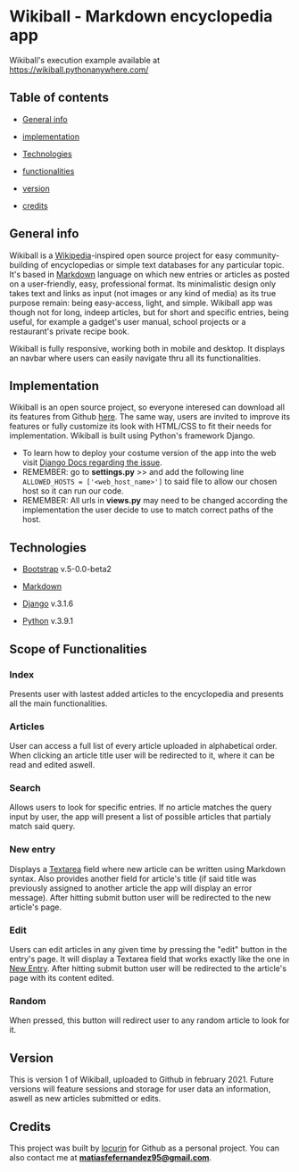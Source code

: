 # Wikiball - Markdown encyclopedia app

Wikiball's execution example available at https://wikiball.pythonanywhere.com/

## Table of contents

* [General info](#general-info)

* [implementation](#implementation)

* [Technologies](#technologies)

* [functionalities](#functionalities)

* [version](#version)

* [credits](#credits)


## General info

Wikiball is a [Wikipedia](https://es.wikipedia.org/)-inspired open source project for easy community-building of encyclopedias or simple text databases for any particular topic. It's based in [Markdown](https://es.wikipedia.org/wiki/Markdown) language on which new entries or articles as posted on a user-friendly, easy, professional format. Its minimalistic design only takes text and links as input (not images or any kind of media) as its true purpose remain: being easy-access, light, and simple. Wikiball app was though not for long, indeep articles, but for short and specific entries, being useful, for example a gadget's user manual, school projects or a restaurant's private recipe book.

Wikiball is fully responsive, working both in mobile and desktop. It displays an navbar where users can easily navigate thru all its functionalities.



## Implementation 

Wikiball is an open source project, so everyone interesed can download all its features from Github [here](https://github.com/locurin/Wikiball). The same way, users are invited to improve its features or fully customize its look with HTML/CSS to fit their needs for implementation. Wikiball is built using Python's framework Django. 

* To learn how to deploy your costume version of the app into the web visit [Django Docs regarding the issue](https://docs.djangoproject.com/en/3.1/howto/deployment/).
* REMEMBER: go to **settings.py** >> and add the following line ```ALLOWED_HOSTS = ['<web_host_name>']``` to said file to allow our chosen host so it can run our code.
* REMEMBER: All urls in **views.py** may need to be changed according the implementation the user decide to use to match correct paths of the host. 



## Technologies

* [Bootstrap](https://getbootstrap.com/) v.5-0.0-beta2

* [Markdown](https://github.com/adam-p/markdown-here/wiki/Markdown-Cheatsheet) 

* [Django](https://www.djangoproject.com/) v.3.1.6

* [Python](https://www.python.org/) v.3.9.1



## Scope of Functionalities

### Index

Presents user with lastest added articles to the encyclopedia and presents all the main functionalities.

### Articles

User can access a full list of every article uploaded in alphabetical order. When clicking an article title user will be redirected to it, where it can be read and edited aswell. 

### Search

Allows users to look for specific entries. If no article matches the query input by user, the app will present a list of possible articles that partialy match said query.

### New entry

Displays a [Textarea](https://www.w3schools.com/tags/tag_textarea.asp) field where new article can be written using Markdown syntax. Also provides another field for article's title (if said title was previously assigned to another article the app will display an error message). After hitting submit button user will be redirected to the new article's page.

### Edit 

Users can edit articles in any given time by pressing the "edit" button in the entry's page. It will display a Textarea field that works exactly like the one in [New Entry](#new-entry). After hitting submit button user will be redirected to the article's page with its content edited.

### Random

When pressed, this button will redirect user to any random article to look for it.



##  Version

This is version 1 of Wikiball, uploaded to Github in february 2021. Future versions will feature sessions and storage for user data an information, aswell as new articles submitted or edits.



## Credits

This project was built by [locurin](https://github.com/locurin) for Github as a personal project. You can also contact me at **matiasfefernandez95@gmail.com**. 

